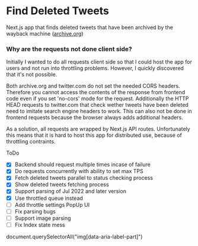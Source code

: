 # Find Deleted Tweets

Next.js app that finds deleted tweets that have been archived by the wayback machine ([archive.org](https://web.archive.org/))

### Why are the requests not done client side?

Initially I wanted to do all requests client side so that I could host the app for users and not run into throttling problems. However, I quickly discovered that it's not possible.

Both archive.org and twitter.com do not set the needed CORS headers. Therefore you cannot access the contents of the response from frontend code even if you set 'no-cors' mode for the request. Additionally the HTTP HEAD requests to twitter.com that check wether tweets have been deleted need to imitate search engine headers to work. This can also not be done in frontend requests because the browser always adds additional headers.

As a solution, all requests are wrapped by Next.js API routes. Unfortunately this means that it is hard to host this app for distributed use, because of throttling contraints.

ToDo

- [x] Backend should request multiple times incase of failure
- [x] Do requests concurrently with ability to set max TPS
- [x] Fetch deleted tweets parallel to status checking process
- [x] Show deleted tweets fetching process
- [x] Support parsing of Jul 2022 and later version
- [x] Use throttled queue instead
- [ ] Add throttle settings PopUp UI
- [ ] Fix parsing bugs
- [ ] Support image parsing
- [ ] Fix Index state mess

document.querySelectorAll("img[data-aria-label-part]")
